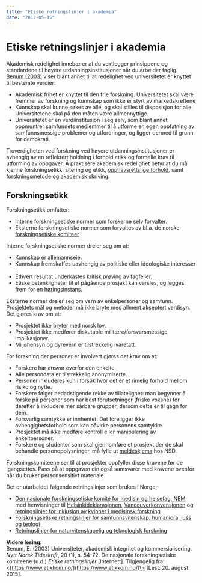 ```yaml
---
title: "Etiske retningslinjer i akademia"
date: "2012-05-15"
---
```


# Etiske retningslinjer i akademia

Akademisk redelighet innebærer at du vektlegger prinsippene og standardene til høyere utdanningsinstitusjoner når du arbeider faglig. [Benum (2003)](/referanser/ "Referanser") viser blant annet til at redelighet ved universitetet er knyttet til bestemte verdier:

- Akademisk frihet er knyttet til den frie forskning. Universitetet skal være fremmer av forskning og kunnskap som ikke er styrt av markedskreftene
- Kunnskap skal kunne søkes av alle, og skal stilles til disposisjon for alle. Universitetene skal på den måten være allmennyttige.
- Universitetet er en verdiinstitusjon i seg selv, som blant annet oppmuntrer samfunnets medlemmer til å utforme en egen oppfatning av samfunnsmessige problemer og utfordringer, og ligger dermed til grunn for demokrati.

Troverdigheten ved forskning ved høyere utdanningsinstitusjoner er avhengig av en reflektert holdning i forhold etikk og formelle krav til utforming av oppgaver. Å praktisere akademisk redelighet betyr at du må kjenne forskningsetikk, sitering og etikk, [opphavsrettslige forhold](/kildebruk-og-referanser/sitering-og-etikk/opphavsrettslige-forhold/), samt forskningsmetode og akademisk skriving.

## Forskningsetikk

Forskningsetikk omfatter:

- Interne forskningsetiske normer som forskerne selv forvalter.
- Eksterne forskningsetiske normer som forvaltes av bl.a. de norske [forskningsetiske komiteer](http://www.etikkom.no/HvemErVi "(nytt vindu)")

Interne forskningsetiske normer dreier seg om at:

- Kunnskap er allemannseie.
- Kunnskap fremskaffes uavhengig av politiske eller ideologiske interesser .
- Ethvert resultat underkastes kritisk prøving av fagfeller.
- Etiske betenkligheter til et pågående prosjekt kan varsles, og legges frem for en høringsinstans.

Eksterne normer dreier seg om vern av enkelpersoner og samfunn. Prosjektets mål og metoder må ikke bryte med allment akseptert verdisyn. Det gjøres krav om at:

- Prosjektet ikke bryter med norsk lov.
- Prosjektet ikke medfører diskutable militære/forsvarsmessige implikasjoner.
- Miljøhensyn og dyrevern er tilstrekkelig ivaretatt.

For forskning der personer er involvert gjøres det krav om at:

- Forskere har ansvar overfor den enkelte.
- Alle persondata er tilstrekkelig anonymiserte.
- Personer inkluderes kun i forsøk hvor det er et rimelig forhold mellom risiko og nytte.
- Forskere følger nedadstigende rekke av tillatelighet: man begynner å forske på personer som har best forutsetninger (friske voksne) for deretter å inkludere mer sårbare grupper, dersom dette er til gagn for dem.
- Forsvarlig samtykke er innhentet. Det foreligger ikke avhengighetsforhold som kan påvirke personens samtykke
- Prosjektet må ikke medføre kontroll eller manipulering av enkeltpersoner.
- Forskere og studenter som skal gjennomføre et prosjekt der de skal behandle personopplysninger, må fylle ut [meldeskjema](https://meldeskjema.nsd.no/) hos NSD.

Forskningskomiteene ser til at prosjekter oppfyller disse kravene før de igangsettes. Pass på at oppgaven din også samsvarer med kravene ovenfor når du bruker personsensitivt materiale.

Det er utarbeidet følgende retningslinjer som brukes i Norge:

- [Den nasjonale forskningsetiske komité for medisin og helsefag, NEM](http://www.etikkom.no/Vart-arbeid/Hvem-er-vi/Komite-for-medisin-og-helsefag/ "(nytt vindu)")  
    med henvisninger til [Helsinkideklarasjonen](http://www.etikkom.no/no/Forskningsetikk/Etiske-retningslinjer/Medisin-og-helse/Helsinki-deklarasjonen/ "(nytt vindu)"), [Vancouverkonvensjonen](http://www.etikkom.no/no/FBIB/Praktisk/Lover-og-retningslinjer/Vancouverkonvensjonen/ "(nytt vindu)") og [retningslinjer for inklusjon av kvinner i medisinsk forskning](http://www.etikkom.no/no/Forskningsetikk/Etiske-retningslinjer/Medisin-og-helse/Inklusjon-av-kvinner/ "(nytt vindu)")
- [Forskningsetiske retningslinjer for samfunnsvitenskap, humaniora, juss og teologi](http://www.etikkom.no/Forskningsetikk/Etiske-retningslinjer/Samfunnsvitenskap-jus-og-humaniora/ "(nytt vindu)")
- [Retningslinjer for naturvitenskapelig og teknologisk forskning](http://www.etikkom.no/Forskningsetikk/Etiske-retningslinjer/Naturvitenskap-og-teknologi/ "(nytt vindu)")

**Videre lesing**:  
Benum, E. (2003) Universiteter, akademisk integritet og kommersialisering. _Nytt Norsk Tidsskrift_, 20 (1), s. 54-72. 
De nasjonale forskningsetiske komiteene (u.d.) _Etiske retningslinjer_ \[Internett\]. Tilgjengelig fra:<[https://www.etikkom.no/](https://www.etikkom.no/)\> \[Lest: 20. august 2015\].
